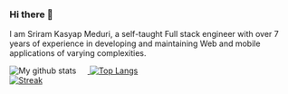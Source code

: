 ### Hi there 👋

I am Sriram Kasyap Meduri, a self-taught Full stack engineer with over 7 years of experience in developing and maintaining Web and mobile applications of varying complexities.

<a href="https://github.com/sriramkasyap" >
  <img alt="My github stats" src="https://github-stats-sriram.vercel.app/api?username=sriramkasyap&theme=dark&include_all_commits=true&count_private=true&hide=issues&show_icons=true&custom_title=Stats" style="padding-right:20px;display: inline-block;"/>
</a>

<a href="https://github.com/sriramkasyap">
  <img alt="Top Langs" src="https://github-stats-sriram.vercel.app/api/top-langs/?username=sriramkasyap&show_icons=true&theme=dark&hide=css,scss,less,java,hack,html,dart&layout=compact&langs_count=6"/>
</a>
<br/>
<a href="https://github.com/sriramkasyap">
  <img alt="Streak" src="https://github-readme-streak-stats.herokuapp.com/?user=sriramkasyap&theme=dark&hide_border=false"/>
</a>


